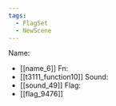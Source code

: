 ```yaml
---
tags:
  - FlagSet
  - NewScene
---
```

Name:
- [[name_6]]
Fn:
- [[t3111_function10]]
Sound:
- [[sound_49]]
Flag:
- [[flag_9476]]
